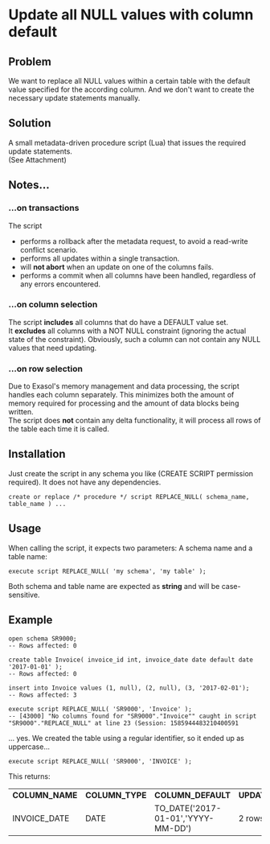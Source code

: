 # Update all NULL values with column default 
## Problem

We want to replace all NULL values within a certain table with the default value specified for the according column. And we don't want to create the necessary update statements manually.

## Solution

A small metadata-driven procedure script (Lua) that issues the required update statements.  
(See Attachment)

## Notes...

### ...on transactions

The script

* performs a rollback after the metadata request, to avoid a read-write conflict scenario.
* performs all updates within a single transaction.
* will **not abort** when an update on one of the columns fails.
* performs a commit when all columns have been handled, regardless of any errors encountered.

### ...on column selection

The script **includes** all columns that do have a DEFAULT value set.  
It **excludes** all columns with a NOT NULL constraint (ignoring the actual state of the constraint). Obviously, such a column can not contain any NULL values that need updating.

### ...on row selection

Due to Exasol's memory management and data processing, the script handles each column separately. This minimizes both the amount of memory required for processing and the amount of data blocks being written.  
The script does **not** contain any delta functionality, it will process all rows of the table each time it is called.

## Installation

Just create the script in any schema you like (CREATE SCRIPT permission required). It does not have any dependencies.


```"code-sql"
create or replace /* procedure */ script REPLACE_NULL( schema_name, table_name ) ... 
```
## Usage

When calling the script, it expects two parameters: A schema name and a table name:


```"code-sql"
execute script REPLACE_NULL( 'my schema', 'my table' ); 
```
Both schema and table name are expected as **string** and will be case-sensitive.

## Example


```"code-sql"
open schema SR9000;
-- Rows affected: 0

create table Invoice( invoice_id int, invoice_date date default date '2017-01-01' );
-- Rows affected: 0

insert into Invoice values (1, null), (2, null), (3, '2017-02-01');
-- Rows affected: 3

execute script REPLACE_NULL( 'SR9000', 'Invoice' );
-- [43000] "No columns found for "SR9000"."Invoice"" caught in script "SR9000"."REPLACE_NULL" at line 23 (Session: 1585944483210400591
```
... yes. We created the table using a regular identifier, so it ended up as uppercase...


```"code-sql"
execute script REPLACE_NULL( 'SR9000', 'INVOICE' ); 
```
This returns:



|  |  |  |  |
| --- | --- | --- | --- |
| **COLUMN_NAME** | **COLUMN_TYPE** | **COLUMN_DEFAULT** | **UPDATE_RESULT** |
| INVOICE_DATE | DATE | TO_DATE('2017-01-01','YYYY-MM-DD') | 2 rows updated |

